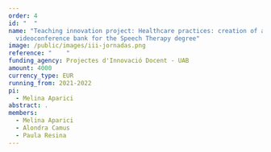 ```yaml
---
order: 4
id: "  "
name: "Teaching innovation project: Healthcare practices: creation of an online
  videoconference bank for the Speech Therapy degree"
image: /public/images/iii-jornadas.png
reference: "    "
funding_agency: Projectes d'Innovació Docent - UAB
amount: 4000
currency_type: EUR
running_from: 2021-2022
pi:
  - Melina Aparici
abstract: .
members:
  - Melina Aparici
  - Alondra Camus
  - Paula Resina
---
```

